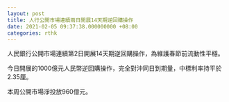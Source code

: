 ```yaml
---
layout: post
title: 人行公開市場連續兩日開展14天期逆回購操作
date: 2021-02-05 09:37:38.000000000 +08:00
categories: rthk
---
```


人民銀行公開市場連續第2日開展14天期逆回購操作，為維護春節前流動性平穩。

今日開展的1000億元人民幣逆回購操作，完全對沖同日到期量，中標利率持平於2.35厘。

本周公開市場淨投放960億元。
